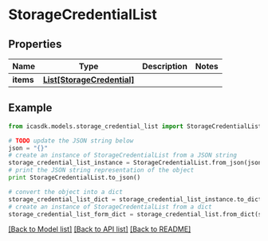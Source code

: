 # StorageCredentialList


## Properties
Name | Type | Description | Notes
------------ | ------------- | ------------- | -------------
**items** | [**List[StorageCredential]**](StorageCredential.md) |  | 

## Example

```python
from icasdk.models.storage_credential_list import StorageCredentialList

# TODO update the JSON string below
json = "{}"
# create an instance of StorageCredentialList from a JSON string
storage_credential_list_instance = StorageCredentialList.from_json(json)
# print the JSON string representation of the object
print StorageCredentialList.to_json()

# convert the object into a dict
storage_credential_list_dict = storage_credential_list_instance.to_dict()
# create an instance of StorageCredentialList from a dict
storage_credential_list_form_dict = storage_credential_list.from_dict(storage_credential_list_dict)
```
[[Back to Model list]](../README.md#documentation-for-models) [[Back to API list]](../README.md#documentation-for-api-endpoints) [[Back to README]](../README.md)


